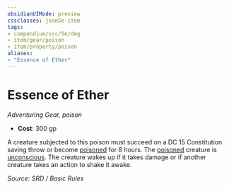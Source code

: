 ```yaml
---
obsidianUIMode: preview
cssclasses: json5e-item
tags:
- compendium/src/5e/dmg
- item/gear/poison
- item/property/poison
aliases: 
- "Essence of Ether"
---
```

# Essence of Ether
*Adventuring Gear, poison*  

- **Cost**: 300 gp

A creature subjected to this poison must succeed on a DC 15 Constitution saving throw or become [poisoned](rules/conditions.md#poisoned) for 8 hours. The [poisoned](rules/conditions.md#poisoned) creature is [unconscious](rules/conditions.md#unconscious). The creature wakes up if it takes damage or if another creature takes an action to shake it awake.

*Source: SRD / Basic Rules*